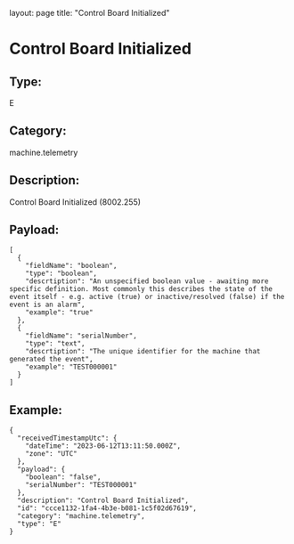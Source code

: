 layout: page
title: "Control Board Initialized"

# Control Board Initialized

## Type:

E

## Category:

machine.telemetry

## Description: 

Control Board Initialized (8002.255)

## Payload:

```
[
  {
    "fieldName": "boolean",
    "type": "boolean",
    "descrtiption": "An unspecified boolean value - awaiting more specific definition. Most commonly this describes the state of the event itself - e.g. active (true) or inactive/resolved (false) if the event is an alarm",
    "example": "true"
  },
  {
    "fieldName": "serialNumber",
    "type": "text",
    "descrtiption": "The unique identifier for the machine that generated the event",
    "example": "TEST000001"
  }
]
```

## Example:

```
{
  "receivedTimestampUtc": {
    "dateTime": "2023-06-12T13:11:50.000Z",
    "zone": "UTC"
  },
  "payload": {
    "boolean": "false",
    "serialNumber": "TEST000001"
  },
  "description": "Control Board Initialized",
  "id": "ccce1132-1fa4-4b3e-b081-1c5f02d67619",
  "category": "machine.telemetry",
  "type": "E"
}
```
